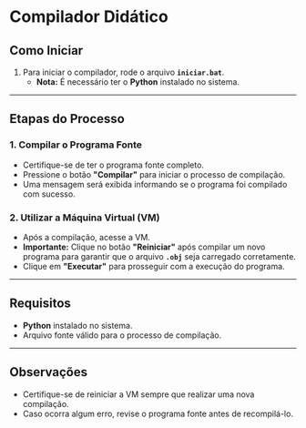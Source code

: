 # Compilador Didático

## Como Iniciar

1. Para iniciar o compilador, rode o arquivo **`iniciar.bat`**.
   - **Nota:** É necessário ter o **Python** instalado no sistema.

---

## Etapas do Processo

### 1. Compilar o Programa Fonte

- Certifique-se de ter o programa fonte completo.
- Pressione o botão **"Compilar"** para iniciar o processo de compilação.
- Uma mensagem será exibida informando se o programa foi compilado com sucesso.

### 2. Utilizar a Máquina Virtual (VM)

- Após a compilação, acesse a VM.
- **Importante:** Clique no botão **"Reiniciar"** após compilar um novo programa para garantir que o arquivo **`.obj`** seja carregado corretamente.
- Clique em **"Executar"** para prosseguir com a execução do programa.

---

## Requisitos

- **Python** instalado no sistema.
- Arquivo fonte válido para o processo de compilação.

---

## Observações

- Certifique-se de reiniciar a VM sempre que realizar uma nova compilação.
- Caso ocorra algum erro, revise o programa fonte antes de recompilá-lo.
